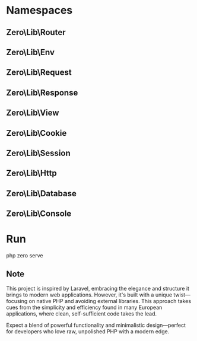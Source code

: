 # Namespaces

## Zero\Lib\Router

## Zero\Lib\Env

## Zero\Lib\Request

## Zero\Lib\Response

## Zero\Lib\View

## Zero\Lib\Cookie

## Zero\Lib\Session

## Zero\Lib\Http

## Zero\Lib\Database

## Zero\Lib\Console

# Run

php zero serve

## Note

This project is inspired by Laravel, embracing the elegance and structure it brings to modern web applications. However, it's built with a unique twist—focusing on native PHP and avoiding external libraries. This approach takes cues from the simplicity and efficiency found in many European applications, where clean, self-sufficient code takes the lead.

Expect a blend of powerful functionality and minimalistic design—perfect for developers who love raw, unpolished PHP with a modern edge.
